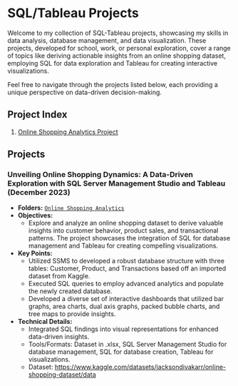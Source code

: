 # SQL/Tableau Projects

Welcome to my collection of SQL-Tableau projects, showcasing my skills in data analysis, database management, and data visualization. These projects, developed for school, work, or personal exploration, cover a range of topics like deriving actionable insights from an online shopping dataset, employing SQL for data exploration and Tableau for creating interactive visualizations.

Feel free to navigate through the projects listed below, each providing a unique perspective on data-driven decision-making.

## Project Index
1. [Online Shopping Analytics Project](#online-shopping-analytics-with-data-visualization-through-sql-server-management-studio-and-tableau-december-2023)

## Projects

### Unveiling Online Shopping Dynamics: A Data-Driven Exploration with SQL Server Management Studio and Tableau (December 2023)
- **Folders:** [`Online Shopping Analytics`](https://github.com/jordanho1006/sql-tableau-projects/tree/main/Online%20Shopping%20Analytics%20Project)
- **Objectives:**
  - Explore and analyze an online shopping dataset to derive valuable insights into customer behavior, product sales, and transactional patterns. The project showcases the integration of SQL for database management and Tableau for creating compelling visualizations.
- **Key Points:**
  - Utilized SSMS to developed a robust database structure with three tables: Customer, Product, and Transactions based off an imported dataset from Kaggle. 
  - Executed SQL queries to employ advanced analytics and populate the newly created database.
  - Developed a diverse set of interactive dashboards that utilized bar graphs, area charts, dual axis graphs, packed bubble charts, and tree maps to provide insights.
- **Technical Details:**
  - Integrated SQL findings into visual representations for enhanced data-driven insights.
  - Tools/Formats: Dataset in .xlsx, SQL Server Management Studio for database management, SQL for database creation, Tableau for visualizations.
  - Dataset: https://www.kaggle.com/datasets/jacksondivakarr/online-shopping-dataset/data
